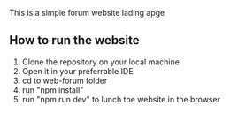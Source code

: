 This is a simple forum website lading apge
## How to run the website
1. Clone the repository on your local machine
2. Open it in your preferrable IDE
3. cd to web-forum folder
4. run "npm install"
5. run "npm run dev" to lunch the website in the browser
